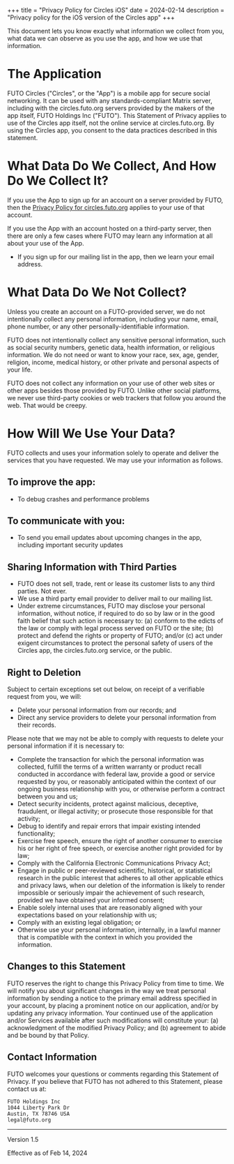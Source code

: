 +++
title = "Privacy Policy for Circles iOS"
date = 2024-02-14
description = "Privacy policy for the iOS version of the Circles app"
+++


This document lets you know exactly what information we collect from you, what data we can observe as you use the app, and how we use that information.


# The Application
FUTO Circles ("Circles", or the "App") is a mobile app for secure social networking.  It can be used with any standards-compliant Matrix server, including with the circles.futo.org servers provided by the makers of the app itself, FUTO Holdings Inc ("FUTO").  This Statement of Privacy applies to use of the Circles app itself, not the online service at circles.futo.org.  By using the Circles app, you consent to the data practices described in this statement.


# What Data Do We Collect, And How Do We Collect It?

If you use the App to sign up for an account on a server provided by FUTO, then the <a href='/privacy/service/index.html'>Privacy Policy for circles.futo.org</a> applies to your use of that account.

If you use the App with an account hosted on a third-party server, then there are only a few cases where FUTO may learn any information at all about your use of the App.

* If you sign up for our mailing list in the app, then we learn your email address.


# What Data Do We Not Collect?

Unless you create an account on a FUTO-provided server, we do not intentionally collect any personal information, including your name, email, phone number, or any other personally-identifiable information.

FUTO does not intentionally collect any sensitive personal information, such as social security numbers, genetic data, health information, or religious information. We do not need or want to know your race, sex, age, gender, religion, income, medical history, or other private and personal aspects of your life.

FUTO does not collect any information on your use of other web sites or other apps besides those provided by FUTO. Unlike other social platforms, we never use third-party cookies or web trackers that follow you around the web. That would be creepy.


# How Will We Use Your Data?

FUTO collects and uses your information solely to operate and deliver the services that you have requested. We may use your information as follows.


## To improve the app:
* To debug crashes and performance problems

## To communicate with you:
* To send you email updates about upcoming changes in the app, including important security updates

## Sharing Information with Third Parties
* FUTO does not sell, trade, rent or lease its customer lists to any third parties. Not ever.
* We use a third party email provider to deliver mail to our mailing list.
* Under extreme circumstances, FUTO may disclose your personal information, without notice, if required to do so by law or in the good faith belief that such action is necessary to: (a) conform to the edicts of the law or comply with legal process served on FUTO or the site; (b) protect and defend the rights or property of FUTO; and/or (c) act under exigent circumstances to protect the personal safety of users of the Circles app, the circles.futo.org service, or the public.


## Right to Deletion

Subject to certain exceptions set out below, on receipt of a verifiable request from you, we will:
* Delete your personal information from our records; and
* Direct any service providers to delete your personal information from their records.

Please note that we may not be able to comply with requests to delete your personal information if it is necessary to:

* Complete the transaction for which the personal information was collected, fulfill the terms of a written warranty or product recall conducted in accordance with federal law, provide a good or service requested by you, or reasonably anticipated within the context of our ongoing business relationship with you, or otherwise perform a contract between you and us;
* Detect security incidents, protect against malicious, deceptive, fraudulent, or illegal activity; or prosecute those responsible for that activity;
* Debug to identify and repair errors that impair existing intended functionality;
* Exercise free speech, ensure the right of another consumer to exercise his or her right of free speech, or exercise another right provided for by law;
* Comply with the California Electronic Communications Privacy Act;
* Engage in public or peer-reviewed scientific, historical, or statistical research in the public interest that adheres to all other applicable ethics and privacy laws, when our deletion of the information is likely to render impossible or seriously impair the achievement of such research, provided we have obtained your informed consent;
* Enable solely internal uses that are reasonably aligned with your expectations based on your relationship with us;
* Comply with an existing legal obligation; or
* Otherwise use your personal information, internally, in a lawful manner that is compatible with the context in which you provided the information.


## Changes to this Statement

FUTO reserves the right to change this Privacy Policy from time to time. We will notify you about significant changes in the way we treat personal information by sending a notice to the primary email address specified in your account, by placing a prominent notice on our application, and/or by updating any privacy information. Your continued use of the application and/or Services available after such modifications will constitute your: (a) acknowledgment of the modified Privacy Policy; and (b) agreement to abide and be bound by that Policy.


## Contact Information

FUTO welcomes your questions or comments regarding this Statement of Privacy. If you believe that FUTO has not adhered to this Statement, please contact us at:

```quote
FUTO Holdings Inc
1044 Liberty Park Dr
Austin, TX 78746 USA
legal@futo.org
```

---

Version 1.5

Effective as of Feb 14, 2024
